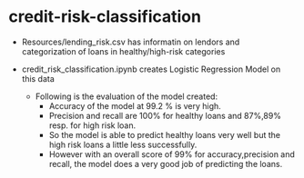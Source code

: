 # credit-risk-classification

* Resources/lending_risk.csv has informatin on lendors and categorization of loans in healthy/high-risk categories

* credit_risk_classification.ipynb creates Logistic Regression Model on this data

    * Following is the evaluation of the model created:
        *   Accuracy of the model at 99.2 % is very high. 
        *   Precision and recall are 100% for healthy loans and 87%,89% resp.  for high risk loan.
        *   So the model is able to predict healthy loans very well but the high risk loans a little less successfully.
        *   However with an overall score of 99% for accuracy,precision and recall, the model does a very good job of         predicting the loans.
